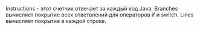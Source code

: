 Instructions - этот счетчик отвечает за каждый код Java.
Branches вычисляет покрытие всех ответвлений для операторов if и switch.
Lines вычисляет покрытие в каждой строке. 